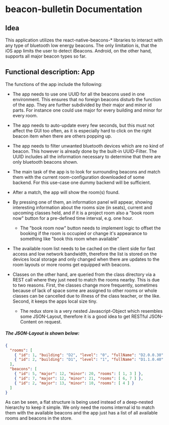 # beacon-bulletin Documentation

## Idea
This application utilizes the react-native-beacons-* libraries to interact with any type of bluetooth low energy beacons. The only limitation is, that the iOS app limits the user to detect iBeacons. Android, on the other hand, supports all major beacon types so far.

## Functional description: App
The functions of the app include the following:
* The app needs to use one UUID for all the beacons used in one environment. This ensures that no foreign beacons disturb the function of the app. They are further subdivided by their major and minor id parts. For instance one could use major for every building and minor for every room.
* The app needs to auto-update every few seconds, but this must not affect the GUI too often, as it is especially hard to click on the right beacon item when there are others popping up.
* The app needs to filter unwanted bluetooth devices which are no kind of beacon. This however is already done by the built-in UUID-Filter. The UUID includes all the information necessary to determine that there are only bluetooth beacons shown.
* The main task of the app is to look for surrounding beacons and match them with the current room-configuration downloaded of some backend. For this use-case one dummy backend will be sufficient.
* After a match, the app will show the room(s) found.
* By pressing one of them, an information panel will appear, showing interesting information about the rooms size (in seats), current and upcoming classes held, and if it is a project room also a "book room now" button for a pre-defined time interval, e.g. one hour.
  * The "book room now" button needs to implement logic to offset the booking if the room is occupied or change it's appearance to something like "book this room when available"
* The available room list needs to be cached on the client side for fast access and low network bandwidth, therefore the list is stored on the devices local storage and only changed when there are updates to the room layouts or more rooms get equipped with beacons.
* Classes on the other hand, are queried from the class directory via a REST call where they just need to match the rooms nearby. This is due to two reasons. First, the classes change more frequently, sometimes because of lack of space some are assigned to other rooms or whole classes can be cancelled due to illness of the class teacher, or the like. Second, it keeps the apps local size tiny.

  * The redux store is a very nested Javascript-Object which resembles some JSON-Layout, therefore it is a good idea to get RESTful JSON-Content on request.

##### The JSON-Layout is shown below:

```json
{
  "rooms": [
    { "id": 1, "building": "D2", "level": "0", "fullName": "D2.0.0.30" },
    { "id": 2, "building": "D1", "level": "1", "fullName": "D1.1.0.40" }
  ],
  "beacons": [
    { "id": 5, "major": 12, "minor": 20, "rooms": [ 1, 3 ] },
    { "id": 7, "major": 12, "minor": 21, "rooms": [ 6, 7 ] },
    { "id": 2, "major": 13, "minor": 10, "rooms": [ 4 ] }
  ]
}
```

As can be seen, a flat structure is being used instead of a deep-nested hierarchy to keep it simple. We only need the rooms internal id to match them with the available beacons and the app just has a list of all available rooms and beacons in the store.
